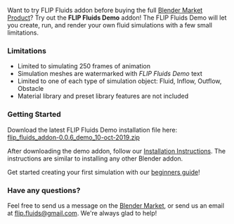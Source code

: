 Want to try FLIP Fluids addon before buying the full [Blender Market Product](https://blendermarket.com/products/flipfluids)? Try out the **FLIP Fluids Demo** addon! The FLIP Fluids Demo will let you create, run, and render your own fluid simulations with a few small limitations.

### Limitations

- Limited to simulating 250 frames of animation
- Simulation meshes are watermarked with _FLIP Fluids Demo_ text
- Limited to one of each type of simulation object: Fluid, Inflow, Outflow, Obstacle
- Material library and preset library features are not included

### Getting Started

Download the latest FLIP Fluids Demo installation file here: [flip_fluids_addon-0.0.6_demo_10-oct-2019.zip](https://github.com/rlguy/Blender-FLIP-Fluids/releases/download/v0.06/flip_fluids_addon-0.0.6_demo_10-oct-2019.zip)

After downloading the demo addon, follow our [Installation Instructions](https://github.com/rlguy/Blender-FLIP-Fluids/wiki/Addon-Installation-and-Uninstallation). The instructions are similar to installing any other Blender addon.

Get started creating your first simulation with our [beginners guide](https://github.com/rlguy/Blender-FLIP-Fluids/wiki/Creating-Your-First-FLIP-Fluids-Simulation)!

### Have any questions?

Feel free to send us a message on the [Blender Market](https://blendermarket.com/products/flipfluids), or send us an email at flip.fluids@gmail.com. We're always glad to help!
